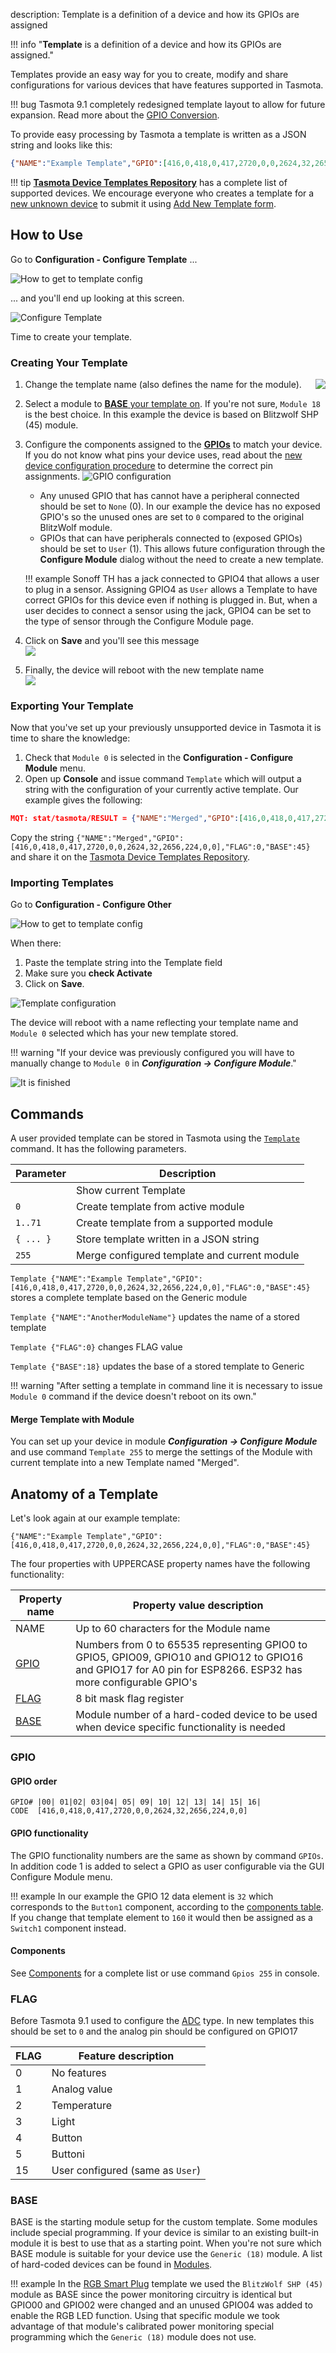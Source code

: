 description: Template is a definition of a device and how its GPIOs are assigned

!!! info "**Template** is a definition of a device and how its GPIOs are assigned."

Templates provide an easy way for you to create, modify and share configurations for various devices that have features supported in Tasmota. 

!!! bug 
    Tasmota 9.1 completely redesigned template layout to allow for future expansion. Read more about the [GPIO Conversion](GPIO-Conversion.md). 

To provide easy processing by Tasmota a template is written as a JSON string and looks like this:
```json
{"NAME":"Example Template","GPIO":[416,0,418,0,417,2720,0,0,2624,32,2656,224,0,0],"FLAG":0,"BASE":45}
```
!!! tip
    [**Tasmota Device Templates Repository**](https://templates.blakadder.com/) has a complete list of supported devices.
    We encourage everyone who creates a template for a [new unknown device](Configuration-Procedure-for-New-Devices) to submit it using [Add New Template form](https://templates.blakadder.com/new.html).


## How to Use

Go to **Configuration - Configure Template** ...

![How to get to template config](https://i.postimg.cc/Z5QP4q7C/template1.png)

... and you'll end up looking at this screen.

![Configure Template](_media/template2.png)

Time to create your template.

### Creating Your Template 
1. Change<img src="_media/template4.png" align="right"> the template name (also defines the name for the module).
2. Select a module to [**BASE** your template on](#base). If you're not sure, `Module 18` is the best choice. In this example the device is based on Blitzwolf SHP (45) module.
3. Configure the components assigned to the [**GPIOs**](#gpio) to match your device. If you do not know what pins your device uses, read about the [new device configuration procedure](Configuration-Procedure-for-New-Devices) to determine the correct pin assignments.
![GPIO configuration](_media/template5.png)
 
    - Any unused GPIO that has cannot have a peripheral connected should be set to `None` (0). In our example the device has no exposed GPIO's so the unused ones are set to `0` compared to the original BlitzWolf module.     
    - GPIOs that can have peripherals connected to (exposed GPIOs) should be set to `User` (1). This allows future configuration through the **Configure Module** dialog without the need to create a new template.  
   
    !!! example 
        Sonoff TH has a jack connected to GPIO4 that allows a user to plug in a sensor. Assigning GPIO4 as `User` allows a Template to have correct GPIOs for this device even if nothing is plugged in. But, when a user decides to connect a sensor using the jack, GPIO4 can be set to the type of sensor through the Configure Module page.

4. Click on **Save** and you'll see this message      
    ![](https://i.postimg.cc/4dqjcZxd/template6.png)

5. Finally, the device will reboot with the new template name       
    ![](https://i.postimg.cc/NjxhzWpJ/template-finished.png)

### Exporting Your Template

Now that you've set up your previously unsupported device in Tasmota it is time to share the knowledge:

1. Check that `Module 0` is selected in the **Configuration - Configure Module** menu. 
2. Open up **Console** and issue command `Template` which will output a string with the configuration of your currently active template. Our example gives the following:

```json
MQT: stat/tasmota/RESULT = {"NAME":"Merged","GPIO":[416,0,418,0,417,2720,0,0,2624,32,2656,224,0,0],"FLAG":0,"BASE":45}
```

Copy the string `{"NAME":"Merged","GPIO":[416,0,418,0,417,2720,0,0,2624,32,2656,224,0,0],"FLAG":0,"BASE":45}` and share it on the [Tasmota Device Templates Repository](https://templates.blakadder.com/new.html).

### Importing Templates

Go to **Configuration - Configure Other**

![How to get to template config](https://i.postimg.cc/25Hsznpn/template-import1.png ":size=250")

When there:

1. Paste the template string into the Template field
2. Make sure you **check Activate**
3. Click on **Save**. 

![Template configuration](https://i.postimg.cc/P5HsKtzv/template-import2.png ":size=250")

The device will reboot with a name reflecting your template name and `Module 0` selected which has your new template stored.

!!! warning "If your device was previously configured you will have to manually change to `Module 0` in ****_Configuration -> Configure Module_****."

![It is finished](https://i.postimg.cc/28hN4qvf/template-import3.png ":size=250")


## Commands
A user provided template can be stored in Tasmota using the [`Template`](Commands.md#template) command. It has the following parameters.

|Parameter|  Description |
|---------|----------|
` `|Show current Template
`0`|Create template from active module
`1..71`|Create template from a supported module
`{ ... }`|Store template written in a JSON string	
`255` | Merge configured template and current module											

``Template {"NAME":"Example Template","GPIO":[416,0,418,0,417,2720,0,0,2624,32,2656,224,0,0],"FLAG":0,"BASE":45}`` stores a complete template based on the Generic module

``Template {"NAME":"AnotherModuleName"}`` updates the name of a stored template

``Template {"FLAG":0}`` changes FLAG value

``Template {"BASE":18}`` updates the base of a stored template to Generic

!!! warning "After setting a template in command line it is necessary to issue `Module 0` command if the device doesn't reboot on its own."

#### Merge Template with Module
You can set up your device in module ****_Configuration -> Configure Module_**** and use command `Template 255` to merge the settings of the Module with current template into a new Template named "Merged".

## Anatomy of a Template
Let's look again at our example template:

```
{"NAME":"Example Template","GPIO":[416,0,418,0,417,2720,0,0,2624,32,2656,224,0,0],"FLAG":0,"BASE":45}
```

The four properties with UPPERCASE property names have the following functionality:

Property name | Property value description
--------------|-----------------------------------------------------------------------------------------------------------
NAME          | Up to 60 characters for the Module name
[GPIO](#gpio) | Numbers from 0 to 65535 representing GPIO0 to GPIO5, GPIO09, GPIO10 and GPIO12 to GPIO16 and GPIO17 for A0 pin for ESP8266. ESP32 has more configurable GPIO's
[FLAG](#flag) | 8 bit mask flag register
[BASE](#base) | Module number of a hard-coded device to be used when device specific functionality is needed

### GPIO

#### GPIO order

```  
GPIO# |00| 01|02| 03|04| 05| 09| 10| 12| 13| 14| 15| 16|  
CODE  [416,0,418,0,417,2720,0,0,2624,32,2656,224,0,0] 
```

#### GPIO functionality
The GPIO functionality numbers are the same as shown by command ``GPIOs``. In addition code 1 is added to select a GPIO as user configurable via the GUI Configure Module menu.

!!! example
    In our example the GPIO 12 data element is `32` which corresponds to the `Button1` component, according to the [components table](Components.md). If you change that template element to `160` it would then be assigned as a `Switch1` component instead.

#### Components
See [Components](Components.md) for a complete list or use command `Gpios 255` in console.

### FLAG
Before Tasmota 9.1 used to configure the [ADC](ADC) type. In new templates this should be set to `0` and the analog pin should be configured on GPIO17

FLAG |  Feature description
-----|------------------------------
   0 | No features
   1 | Analog value
   2 | Temperature
   3 | Light
   4 | Button
   5 | Buttoni
  15 | User configured (same as `User`)

### BASE
BASE is the starting module setup for the custom template. Some modules include special programming. If your device is similar to an existing built-in module it is best to use that as a starting point. When you're not sure which BASE module is suitable for your device use the `Generic (18)` module. A list of hard-coded devices can be found in [Modules](Modules).

!!! example
    In the [RGB Smart Plug](https://templates.blakadder.com/XS-A12.html) template we used the `BlitzWolf SHP (45)` module as BASE since the power monitoring circuitry is identical but GPIO00 and GPIO02 were changed and an unused GPIO04 was added to enable the RGB LED function. Using that specific module we took advantage of that module's calibrated power monitoring special programming which the `Generic (18)` module does not use.



